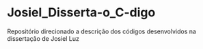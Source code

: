 # Josiel_Disserta-o_C-digo
Repositório direcionado a descrição dos códigos desenvolvidos na dissertação de Josiel Luz
